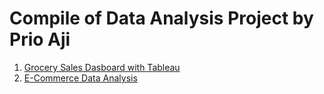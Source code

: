 # Compile of Data Analysis Project by Prio Aji
1. <a href="https://github.com/prioaji/Grocery_Sales_Dashboard_by_Aji.git">Grocery Sales Dasboard with Tableau</a>
2. <a href="https://github.com/prioaji/e_commerce_data_analysis.git">E-Commerce Data Analysis</a>
